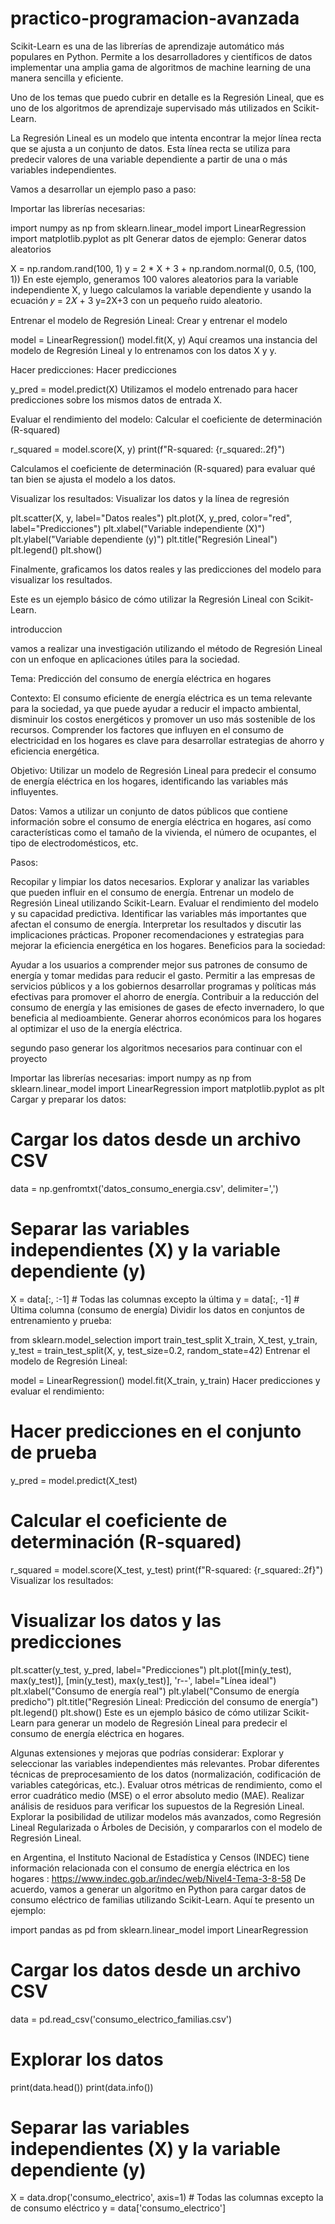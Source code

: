 # practico-programacion-avanzada


Scikit-Learn es una de las librerías de aprendizaje automático más populares en Python. Permite a los desarrolladores y científicos de datos implementar una amplia gama de algoritmos de machine learning de una manera sencilla y eficiente.

Uno de los temas que puedo cubrir en detalle es la Regresión Lineal, que es uno de los algoritmos de aprendizaje supervisado más utilizados en Scikit-Learn.

La Regresión Lineal es un modelo que intenta encontrar la mejor línea recta que se ajusta a un conjunto de datos. Esta línea recta se utiliza para predecir valores de una variable dependiente a partir de una o más variables independientes.

Vamos a desarrollar un ejemplo paso a paso:

Importar las librerías necesarias:

import numpy as np
from sklearn.linear_model import LinearRegression
import matplotlib.pyplot as plt
Generar datos de ejemplo:
Generar datos aleatorios

X = np.random.rand(100, 1)
y = 2 * X + 3 + np.random.normal(0, 0.5, (100, 1))
En este ejemplo, generamos 100 valores aleatorios para la variable independiente X, y luego calculamos la variable dependiente y usando la ecuación
𝑦 = 2𝑋 + 3
y=2X+3 con un pequeño ruido aleatorio.

Entrenar el modelo de Regresión Lineal:
Crear y entrenar el modelo

model = LinearRegression()
model.fit(X, y)
Aquí creamos una instancia del modelo de Regresión Lineal y lo entrenamos con los datos X y y.

Hacer predicciones:
Hacer predicciones

y_pred = model.predict(X)
Utilizamos el modelo entrenado para hacer predicciones sobre los mismos datos de entrada X.

Evaluar el rendimiento del modelo:
Calcular el coeficiente de determinación (R-squared)

r_squared = model.score(X, y)
print(f"R-squared: {r_squared:.2f}")

Calculamos el coeficiente de determinación (R-squared) para evaluar qué tan bien se ajusta el modelo a los datos.

Visualizar los resultados:
Visualizar los datos y la línea de regresión

plt.scatter(X, y, label="Datos reales")
plt.plot(X, y_pred, color="red", label="Predicciones")
plt.xlabel("Variable independiente (X)")
plt.ylabel("Variable dependiente (y)")
plt.title("Regresión Lineal")
plt.legend()
plt.show()

Finalmente, graficamos los datos reales y las predicciones del modelo para visualizar los resultados.

Este es un ejemplo básico de cómo utilizar la Regresión Lineal con Scikit-Learn.

introduccion

vamos a realizar una investigación utilizando el método de Regresión Lineal con un enfoque en aplicaciones útiles para la sociedad.

Tema: Predicción del consumo de energía eléctrica en hogares

Contexto:
El consumo eficiente de energía eléctrica es un tema relevante para la sociedad, ya que puede ayudar a reducir el impacto ambiental,
disminuir los costos energéticos y promover un uso más sostenible de los recursos. Comprender los factores que influyen en el consumo
de electricidad en los hogares es clave para desarrollar estrategias de ahorro y eficiencia energética.

Objetivo:
Utilizar un modelo de Regresión Lineal para predecir el consumo de energía eléctrica en los hogares, 
identificando las variables más influyentes.

Datos:
Vamos a utilizar un conjunto de datos públicos que contiene información sobre el consumo de energía eléctrica en hogares,
así como características como el tamaño de la vivienda, el número de ocupantes, el tipo de electrodomésticos, etc.

Pasos:

Recopilar y limpiar los datos necesarios.
Explorar y analizar las variables que pueden influir en el consumo de energía.
Entrenar un modelo de Regresión Lineal utilizando Scikit-Learn.
Evaluar el rendimiento del modelo y su capacidad predictiva.
Identificar las variables más importantes que afectan el consumo de energía.
Interpretar los resultados y discutir las implicaciones prácticas.
Proponer recomendaciones y estrategias para mejorar la eficiencia energética en los hogares.
Beneficios para la sociedad:

Ayudar a los usuarios a comprender mejor sus patrones de consumo de energía y tomar medidas para reducir el gasto.
Permitir a las empresas de servicios públicos y a los gobiernos desarrollar programas y políticas más efectivas para promover el ahorro de energía.
Contribuir a la reducción del consumo de energía y las emisiones de gases de efecto invernadero, lo que beneficia al medioambiente.
Generar ahorros económicos para los hogares al optimizar el uso de la energía eléctrica.

segundo paso generar los algoritmos necesarios para continuar con el proyecto

Importar las librerías necesarias:
import numpy as np
from sklearn.linear_model import LinearRegression
import matplotlib.pyplot as plt
Cargar y preparar los datos:

# Cargar los datos desde un archivo CSV
data = np.genfromtxt('datos_consumo_energia.csv', delimiter=',')

# Separar las variables independientes (X) y la variable dependiente (y)
X = data[:, :-1]  # Todas las columnas excepto la última
y = data[:, -1]   # Última columna (consumo de energía)
Dividir los datos en conjuntos de entrenamiento y prueba:

from sklearn.model_selection import train_test_split
X_train, X_test, y_train, y_test = train_test_split(X, y, test_size=0.2, random_state=42)
Entrenar el modelo de Regresión Lineal:

model = LinearRegression()
model.fit(X_train, y_train)
Hacer predicciones y evaluar el rendimiento:



# Hacer predicciones en el conjunto de prueba
y_pred = model.predict(X_test)

# Calcular el coeficiente de determinación (R-squared)
r_squared = model.score(X_test, y_test)
print(f"R-squared: {r_squared:.2f}")
Visualizar los resultados:


# Visualizar los datos y las predicciones
plt.scatter(y_test, y_pred, label="Predicciones")
plt.plot([min(y_test), max(y_test)], [min(y_test), max(y_test)], 'r--', label="Línea ideal")
plt.xlabel("Consumo de energía real")
plt.ylabel("Consumo de energía predicho")
plt.title("Regresión Lineal: Predicción del consumo de energía")
plt.legend()
plt.show()
Este es un ejemplo básico de cómo utilizar Scikit-Learn para generar un modelo de Regresión Lineal para predecir el consumo de energía eléctrica en hogares.

Algunas extensiones y mejoras que podrías considerar:
Explorar y seleccionar las variables independientes más relevantes.
Probar diferentes técnicas de preprocesamiento de los datos (normalización, codificación de variables categóricas, etc.).
Evaluar otros métricas de rendimiento, como el error cuadrático medio (MSE) o el error absoluto medio (MAE).
Realizar análisis de residuos para verificar los supuestos de la Regresión Lineal.
Explorar la posibilidad de utilizar modelos más avanzados, como Regresión Lineal Regularizada o Árboles de Decisión, y compararlos con el modelo de Regresión Lineal.

en Argentina, el Instituto Nacional de Estadística y Censos (INDEC) tiene información relacionada con el consumo de energía eléctrica en los hogares
: https://www.indec.gob.ar/indec/web/Nivel4-Tema-3-8-58
De acuerdo, vamos a generar un algoritmo en Python para cargar datos de consumo eléctrico de familias utilizando Scikit-Learn. Aquí te presento un ejemplo:

import pandas as pd
from sklearn.linear_model import LinearRegression

# Cargar los datos desde un archivo CSV
data = pd.read_csv('consumo_electrico_familias.csv')

# Explorar los datos
print(data.head())
print(data.info())

# Separar las variables independientes (X) y la variable dependiente (y)
X = data.drop('consumo_electrico', axis=1)  # Todas las columnas excepto la de consumo eléctrico
y = data['consumo_electrico']



